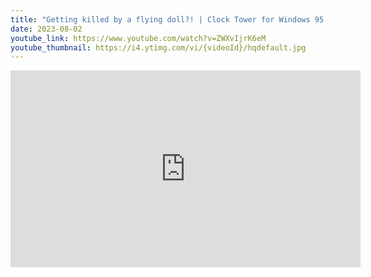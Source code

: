 ```yaml
---
title: "Getting killed by a flying doll?! | Clock Tower for Windows 95 Let's Play #4"
date: 2023-08-02
youtube_link: https://www.youtube.com/watch?v=ZWXvIjrK6eM
youtube_thumbnail: https://i4.ytimg.com/vi/{videoId}/hqdefault.jpg
---
```

<iframe width="560" height="315" src="https://www.youtube.com/embed/ZWXvIjrK6eM" title="Getting killed by a flying doll?! | Clock Tower for Windows 95 Let's Play #4" frameborder="0" allow="accelerometer; autoplay; clipboard-write; encrypted-media; gyroscope; picture-in-picture; web-share" allowfullscreen></iframe>
